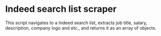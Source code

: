 # Indeed search list scraper
This script navigates to a Indeed search list, extracts job title, salary, description, company logo and etc., and returns it as an array of objects.
